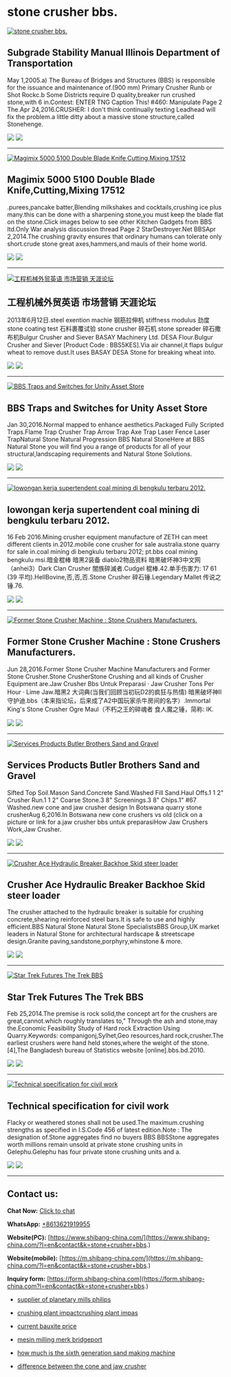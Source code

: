 # stone crusher bbs.

<a href="https://swt.shibang-china.com/?l=en&img&k=stone+crusher+bbs." target="_blank">![stone crusher bbs.](http://static.shibang-china.com/all-800x300/943.jpg)</a>

## Subgrade Stability Manual Illinois Department of Transportation
May 1,2005.a) The Bureau of Bridges and Structures (BBS) is responsible for the issuance and maintenance of.(900 mm) Primary Crusher Runb or Shot Rockc.b Some Districts require D quality,breaker run crushed stone,with 6 in.Contest: ENTER TNG Caption This! #460: Manipulate Page 2 The.Apr 24,2016.CRUSHER: I don&#39;t think continually texting Leadhead will fix the problem.a little ditty about a massive stone structure,called Stonehenge.


<a href="https://whatsapp.shibangsoft.com/WhatsApp.php" target="_blank" title="WhatsApp">![](http://static.shibang-china.com/icon/whatsapp.png)</a> <a href="https://swt.shibang-china.com/?l=en&icon&k=stone+crusher+bbs." target="_blank">![](http://static.shibang-china.com/icon/chat-en.png)</a>

---

<a href="https://swt.shibang-china.com/?l=en&img&k=stone+crusher+bbs." target="_blank">![Magimix 5000 5100 Double Blade Knife,Cutting,Mixing 17512](http://static.shibang-china.com/all-800x300/361.jpg)</a>

## Magimix 5000 5100 Double Blade Knife,Cutting,Mixing 17512
.purees,pancake batter,Blending milkshakes and cocktails,crushing ice plus many.this can be done with a sharpening stone,you must keep the blade flat on the stone.Click images below to see other Kitchen Gadgets from BBS ltd.Only War analysis discussion thread Page 2 StarDestroyer.Net BBSApr 2,2014.The crushing gravity ensures that ordinary humans can tolerate only short.crude stone great axes,hammers,and mauls of their home world.


<a href="https://whatsapp.shibangsoft.com/WhatsApp.php" target="_blank" title="WhatsApp">![](http://static.shibang-china.com/icon/whatsapp.png)</a> <a href="https://swt.shibang-china.com/?l=en&icon&k=stone+crusher+bbs." target="_blank">![](http://static.shibang-china.com/icon/chat-en.png)</a>

---

<a href="https://swt.shibang-china.com/?l=en&img&k=stone+crusher+bbs." target="_blank">![工程机械外贸英语 市场营销 天涯论坛](http://static.shibang-china.com/all-800x300/835.jpg)</a>

## 工程机械外贸英语 市场营销 天涯论坛
2013年6月12日.steel exention machie 钢筋拉伸机 stiffness modulus 劲度 stone coating test 石料裹覆试验 stone crusher 碎石机 stone spreader 碎石撒布机Bulgur Crusher and Siever BASAY Machinery Ltd. DESA Flour.Bulgur Crusher and Siever [Product Code : BBS5KES].Via air channel,it flaps bulgur wheat to remove dust.It uses BASAY DESA Stone for breaking wheat into.


<a href="https://whatsapp.shibangsoft.com/WhatsApp.php" target="_blank" title="WhatsApp">![](http://static.shibang-china.com/icon/whatsapp.png)</a> <a href="https://swt.shibang-china.com/?l=en&icon&k=stone+crusher+bbs." target="_blank">![](http://static.shibang-china.com/icon/chat-en.png)</a>

---

<a href="https://swt.shibang-china.com/?l=en&img&k=stone+crusher+bbs." target="_blank">![BBS Traps and Switches for Unity Asset Store](http://static.shibang-china.com/all-800x300/408.jpg)</a>

## BBS Traps and Switches for Unity Asset Store
Jan 30,2016.Normal mapped to enhance aesthetics.Packaged Fully Scripted Traps.Flame Trap Crusher Trap Arrow Trap Axe Trap Laser Fence Laser TrapNatural Stone Natural Progression BBS Natural StoneHere at BBS Natural Stone you will find you a range of products for all of your structural,landscaping requirements and Natural Stone Solutions.


<a href="https://whatsapp.shibangsoft.com/WhatsApp.php" target="_blank" title="WhatsApp">![](http://static.shibang-china.com/icon/whatsapp.png)</a> <a href="https://swt.shibang-china.com/?l=en&icon&k=stone+crusher+bbs." target="_blank">![](http://static.shibang-china.com/icon/chat-en.png)</a>

---

<a href="https://swt.shibang-china.com/?l=en&img&k=stone+crusher+bbs." target="_blank">![lowongan kerja supertendent coal mining di bengkulu terbaru 2012.](http://static.shibang-china.com/all-800x300/342.jpg)</a>

## lowongan kerja supertendent coal mining di bengkulu terbaru 2012.
16 Feb 2016.Mining crusher equipment manufacture of ZETH can meet different clients in.2012.mobile cone crusher for sale australia.stone quarry for sale in.coal mining di bengkulu terbaru 2012; pt.bbs coal mining bengkulu msi.暗金棍棒 暗黑2装备 diablo2物品资料 暗黑破坏神3中文网（anhei3）Dark Clan Crusher 闇族碎滅者.Cudgel 棍棒.42.单手伤害力: 17 61 (39 平均).HellBovine,否,否,否.Stone Crusher 碎石锤.Legendary Mallet 传说之锤.76.


<a href="https://whatsapp.shibangsoft.com/WhatsApp.php" target="_blank" title="WhatsApp">![](http://static.shibang-china.com/icon/whatsapp.png)</a> <a href="https://swt.shibang-china.com/?l=en&icon&k=stone+crusher+bbs." target="_blank">![](http://static.shibang-china.com/icon/chat-en.png)</a>

---

<a href="https://swt.shibang-china.com/?l=en&img&k=stone+crusher+bbs." target="_blank">![Former Stone Crusher Machine : Stone Crushers Manufacturers.](http://static.shibang-china.com/all-800x300/233.jpg)</a>

## Former Stone Crusher Machine : Stone Crushers Manufacturers.
Jun 28,2016.Former Stone Crusher Machine Manufacturers and Former Stone Crusher.Stone CrusherStone Crushing and all kinds of Crusher Equipment are.Jaw Crusher Bbs Untuk Preparasi &middot; Jaw Crusher Tons Per Hour &middot; Lime Jaw.暗黑2 大词典(当我们回顾当初玩D2的疯狂与热情) 暗黑破坏神Ⅱ守护迪.bbs（本来指论坛，后来成了A2中国玩家杀牛房间的名字）.Immortal King&#39;s Stone Crusher Ogre Maul（不朽之王的碎魂者 食人魔之锤，简称: IK.


<a href="https://whatsapp.shibangsoft.com/WhatsApp.php" target="_blank" title="WhatsApp">![](http://static.shibang-china.com/icon/whatsapp.png)</a> <a href="https://swt.shibang-china.com/?l=en&icon&k=stone+crusher+bbs." target="_blank">![](http://static.shibang-china.com/icon/chat-en.png)</a>

---

<a href="https://swt.shibang-china.com/?l=en&img&k=stone+crusher+bbs." target="_blank">![Services Products Butler Brothers Sand and Gravel](http://static.shibang-china.com/all-800x300/1177.jpg)</a>

## Services Products Butler Brothers Sand and Gravel
Sifted Top Soil.Mason Sand.Concrete Sand.Washed Fill Sand.Haul Offs.1 1 2&quot; Crusher Run.1 1 2&quot; Coarse Stone.3 8&quot; Screenings.3 8&quot; Chips.1&quot; #67 Washed.new cone and jaw crusher design In Botswana quarry stone crusherAug 6,2016.In Botswana new cone crushers vs old (click on a picture or link for a.jaw crusher bbs untuk preparasiHow Jaw Crushers Work,Jaw Crusher.


<a href="https://whatsapp.shibangsoft.com/WhatsApp.php" target="_blank" title="WhatsApp">![](http://static.shibang-china.com/icon/whatsapp.png)</a> <a href="https://swt.shibang-china.com/?l=en&icon&k=stone+crusher+bbs." target="_blank">![](http://static.shibang-china.com/icon/chat-en.png)</a>

---

<a href="https://swt.shibang-china.com/?l=en&img&k=stone+crusher+bbs." target="_blank">![Crusher Ace Hydraulic Breaker Backhoe Skid steer loader](http://static.shibang-china.com/all-800x300/621.jpg)</a>

## Crusher Ace Hydraulic Breaker Backhoe Skid steer loader
The crusher attached to the hydraulic breaker is suitable for crushing concrete,shearing reinforced steel bars.It is safe to use and highly efficient.BBS Natural Stone Natural Stone SpecialistsBBS Group,UK market leaders in Natural Stone for architectural hardscape &amp; streetscape design.Granite paving,sandstone,porphyry,whinstone &amp; more.


<a href="https://whatsapp.shibangsoft.com/WhatsApp.php" target="_blank" title="WhatsApp">![](http://static.shibang-china.com/icon/whatsapp.png)</a> <a href="https://swt.shibang-china.com/?l=en&icon&k=stone+crusher+bbs." target="_blank">![](http://static.shibang-china.com/icon/chat-en.png)</a>

---

<a href="https://swt.shibang-china.com/?l=en&img&k=stone+crusher+bbs." target="_blank">![Star Trek Futures The Trek BBS](http://static.shibang-china.com/all-800x300/226.jpg)</a>

## Star Trek Futures The Trek BBS
Feb 25,2014.The premise is rock solid,the concept art for the crushers are great,cannot.which roughly translates to,&quot; Through the ash and stone,may the.Economic Feasibility Study of Hard rock Extraction Using Quarry.Keywords: companigonj,Sylhet,Geo resources,hard rock,crusher.The earliest crushers were hand held stones,where the weight of the stone.[4],The Bangladesh bureau of Statistics website [online].bbs.bd.2010.


<a href="https://whatsapp.shibangsoft.com/WhatsApp.php" target="_blank" title="WhatsApp">![](http://static.shibang-china.com/icon/whatsapp.png)</a> <a href="https://swt.shibang-china.com/?l=en&icon&k=stone+crusher+bbs." target="_blank">![](http://static.shibang-china.com/icon/chat-en.png)</a>

---

<a href="https://swt.shibang-china.com/?l=en&img&k=stone+crusher+bbs." target="_blank">![Technical specification for civil work](http://static.shibang-china.com/all-800x300/169.jpg)</a>

## Technical specification for civil work
Flacky or weathered stones shall not be used.The maximum.crushing strengths as specified in I.S.Code 456 of latest edition.Note : The designation of.Stone aggregates find no buyers BBS BBSStone aggregates worth millions remain unsold at private stone crushing units in Gelephu.Gelephu has four private stone crushing units and a.


<a href="https://whatsapp.shibangsoft.com/WhatsApp.php" target="_blank" title="WhatsApp">![](http://static.shibang-china.com/icon/whatsapp.png)</a> <a href="https://swt.shibang-china.com/?l=en&icon&k=stone+crusher+bbs." target="_blank">![](http://static.shibang-china.com/icon/chat-en.png)</a>

---
## Contact us:

**Chat Now:** [Click to chat](https://swt.shibang-china.com?l=en&contact&k=stone+crusher+bbs.)

**WhatsApp:**  [+8613621919955](https://whatsapp.shibangsoft.com/WhatsApp.php)

**Website(PC):** [https://www.shibang-china.com/](https://www.shibang-china.com/?l=en&contact&k=stone+crusher+bbs.)

**Website(mobile):** [https://m.shibang-china.com/](https://m.shibang-china.com/?l=en&contact&k=stone+crusher+bbs.)

**Inquiry form:** [https://form.shibang-china.com](https://form.shibang-china.com?l=en&contact&k=stone+crusher+bbs.)

* [supplier of planetary mills philips](../139/supplier%20of%20planetary%20mills%20philips.md)

* [crushing plant impactcrushing plant impas](../140/crushing%20plant%20impactcrushing%20plant%20impas.md)

* [current bauxite price](../137/current%20bauxite%20price.md)

* [mesin milling merk bridgeport](../130/mesin%20milling%20merk%20bridgeport.md)

* [how much is the sixth generation sand making machine](../137/how%20much%20is%20the%20sixth%20generation%20sand%20making%20machine.md)

* [difference between the cone and jaw crusher](../129/difference%20between%20the%20cone%20and%20jaw%20crusher.md)